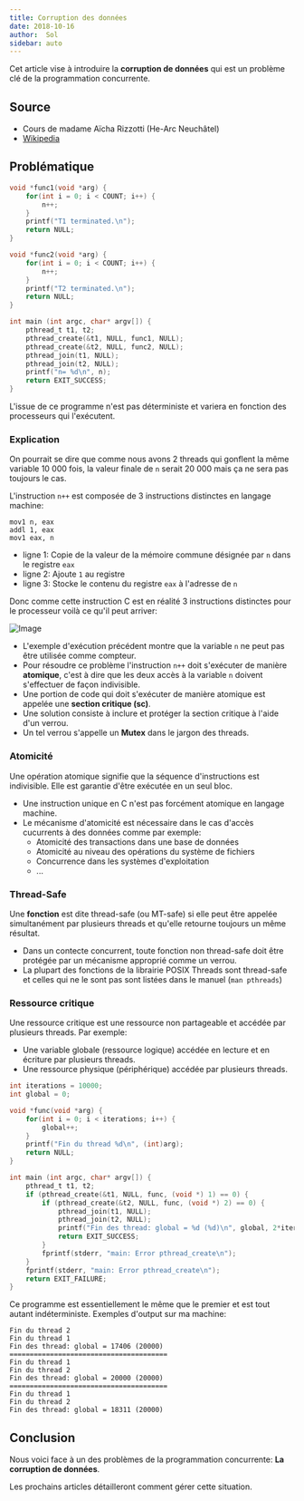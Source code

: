 ```yaml
---
title: Corruption des données
date: 2018-10-16
author:  Sol
sidebar: auto
---
```


Cet article vise à introduire la **corruption de données** qui est un problème clé de la programmation concurrente.

## Source

* Cours de madame Aïcha Rizzotti (He-Arc Neuchâtel)
* [Wikipedia](https://en.wikipedia.org)


##  Problématique

```C
void *func1(void *arg) {
    for(int i = 0; i < COUNT; i++) {
        n++;
    }
    printf("T1 terminated.\n");
    return NULL;
}

void *func2(void *arg) {
    for(int i = 0; i < COUNT; i++) {
        n++;
    }
    printf("T2 terminated.\n");
    return NULL;
}

int main (int argc, char* argv[]) {
    pthread_t t1, t2;
    pthread_create(&t1, NULL, func1, NULL);
    pthread_create(&t2, NULL, func2, NULL);
    pthread_join(t1, NULL);
    pthread_join(t2, NULL);
    printf("n= %d\n", n);
    return EXIT_SUCCESS;
}
```
L'issue de ce programme n'est pas déterministe et variera en fonction des processeurs qui l'exécutent.

### Explication
On pourrait se dire que comme nous avons 2 threads qui gonflent la même variable 10 000 fois, la valeur finale de `n` serait 20 000 mais ça ne sera pas toujours le cas.

L'instruction `n++` est composée de 3 instructions distinctes en langage machine:

```
mov1 n, eax
addl 1, eax
mov1 eax, n
```

* ligne 1: Copie de la valeur de la mémoire commune désignée par `n` dans le registre `eax`
* ligne 2: Ajoute `1` au registre
* ligne 3: Stocke le contenu du registre `eax` à l'adresse de `n`

Donc comme cette instruction C est en réalité 3 instructions distinctes pour le processeur voilà ce qu'il peut arriver:

![Image](https://i.imgur.com/xzEVWVk.png)

* L'exemple d'exécution précédent montre que la variable `n` ne peut pas être utilisée comme compteur.
* Pour résoudre ce problème l'instruction `n++` doit s'exécuter de manière **atomique**, c'est à dire que les deux accès à la variable `n` doivent s'effectuer de façon indivisible.
* Une portion de code qui doit s'exécuter de manière atomique est appelée une **section critique (sc)**.
* Une solution consiste à inclure et protéger la section critique à l'aide d'un verrou.
* Un tel verrou s'appelle un **Mutex** dans le jargon des threads.

### Atomicité
Une opération atomique signifie que la séquence d'instructions est indivisible. Elle est garantie d'être exécutée en un seul bloc.

* Une instruction unique en C n'est pas forcément atomique en langage machine.
* Le mécanisme d'atomicité est nécessaire dans le cas d'accès cucurrents à des données comme par exemple:
    * Atomicité des transactions dans une base de données
    * Atomicité au niveau des opérations du système de fichiers
    * Concurrence dans les systèmes d'exploitation
    * ...

### Thread-Safe
Une **fonction** est dite thread-safe (ou MT-safe) si elle peut être appelée simultanément par plusieurs threads et qu'elle retourne toujours un même résultat.

* Dans un contecte concurrent, toute fonction non thread-safe doit être protégée par un mécanisme approprié comme un verrou.
* La plupart des fonctions de la librairie POSIX Threads sont thread-safe et celles qui ne le sont pas sont listées dans le manuel (`man pthreads`)

### Ressource critique
Une ressource critique est une ressource non partageable et accédée par plusieurs threads. Par exemple:
* Une variable globale (ressource logique) accédée en lecture et en écriture par plusieurs threads.
* Une ressource physique (périphérique) accédée par plusieurs threads.

```C
int iterations = 10000;
int global = 0;

void *func(void *arg) {
    for(int i = 0; i < iterations; i++) {
        global++;
    }
    printf("Fin du thread %d\n", (int)arg);
    return NULL;
}

int main (int argc, char* argv[]) {
    pthread_t t1, t2;
    if (pthread_create(&t1, NULL, func, (void *) 1) == 0) {
        if (pthread_create(&t2, NULL, func, (void *) 2) == 0) {
            pthread_join(t1, NULL);
            pthread_join(t2, NULL);
            printf("Fin des thread: global = %d (%d)\n", global, 2*iterations);
            return EXIT_SUCCESS;
        }
        fprintf(stderr, "main: Error pthread_create\n");
    }
    fprintf(stderr, "main: Error pthread_create\n");
    return EXIT_FAILURE;
}
```
Ce programme est essentiellement le même que le premier et est tout autant indéterministe. Exemples d'output sur ma machine:

    Fin du thread 2
    Fin du thread 1
    Fin des thread: global = 17406 (20000)
    =======================================
    Fin du thread 1
    Fin du thread 2
    Fin des thread: global = 20000 (20000)
    =======================================
    Fin du thread 1
    Fin du thread 2
    Fin des thread: global = 18311 (20000)

## Conclusion
Nous voici face à un des problèmes de la programmation concurrente: **La corruption de données**.

Les prochains articles détailleront comment gérer cette situation.


